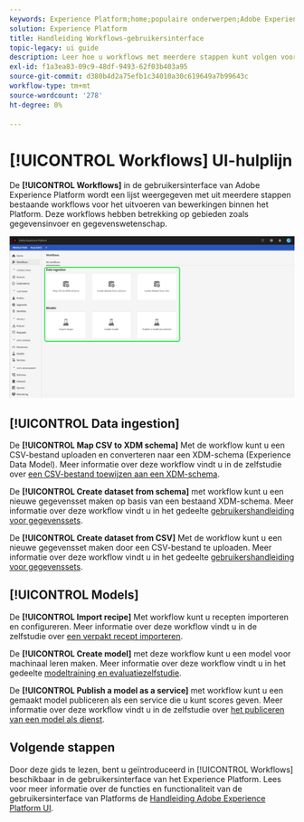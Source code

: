 ```yaml
---
keywords: Experience Platform;home;populaire onderwerpen;Adobe Experience Platform;gebruikershandleiding;ui-handleiding;workflows ui-handleiding;workflows;workflows-gebruikershandleiding;
solution: Experience Platform
title: Handleiding Workflows-gebruikersinterface
topic-legacy: ui guide
description: Leer hoe u workflows met meerdere stappen kunt volgen voor het uitvoeren van veelvoorkomende bewerkingen in de Adobe Experience Platform-gebruikersinterface.
exl-id: f1a3ea83-09c9-48df-9493-62f03b403a95
source-git-commit: d380b4d2a75efb1c34010a30c619649a7b99643c
workflow-type: tm+mt
source-wordcount: '278'
ht-degree: 0%

---
```


# [!UICONTROL Workflows] UI-hulplijn

De **[!UICONTROL Workflows]** in de gebruikersinterface van Adobe Experience Platform wordt een lijst weergegeven met uit meerdere stappen bestaande workflows voor het uitvoeren van bewerkingen binnen het Platform. Deze workflows hebben betrekking op gebieden zoals gegevensinvoer en gegevenswetenschap.

![workflows](./images/workflows/workflows.png)

## [!UICONTROL Data ingestion]

De **[!UICONTROL Map CSV to XDM schema]** Met de workflow kunt u een CSV-bestand uploaden en converteren naar een XDM-schema (Experience Data Model). Meer informatie over deze workflow vindt u in de zelfstudie over [een CSV-bestand toewijzen aan een XDM-schema](../ingestion/tutorials/map-csv/overview.md).

De **[!UICONTROL Create dataset from schema]** met workflow kunt u een nieuwe gegevensset maken op basis van een bestaand XDM-schema. Meer informatie over deze workflow vindt u in het gedeelte [gebruikershandleiding voor gegevenssets](../catalog/datasets/user-guide.md#schema).

De **[!UICONTROL Create dataset from CSV]** Met de workflow kunt u een nieuwe gegevensset maken door een CSV-bestand te uploaden. Meer informatie over deze workflow vindt u in het gedeelte [gebruikershandleiding voor gegevenssets](../catalog/datasets/user-guide.md#csv).

## [!UICONTROL Models]

De **[!UICONTROL Import recipe]** Met workflow kunt u recepten importeren en configureren. Meer informatie over deze workflow vindt u in de zelfstudie over [een verpakt recept importeren](../data-science-workspace/models-recipes/import-packaged-recipe-ui.md).

De **[!UICONTROL Create model]** met deze workflow kunt u een model voor machinaal leren maken. Meer informatie over deze workflow vindt u in het gedeelte [modeltraining en evaluatiezelfstudie](../data-science-workspace/models-recipes/train-evaluate-model-ui.md).

De **[!UICONTROL Publish a model as a service]** met workflow kunt u een gemaakt model publiceren als een service die u kunt scores geven. Meer informatie over deze workflow vindt u in de zelfstudie over [het publiceren van een model als dienst](../data-science-workspace/models-recipes/publish-model-service-ui.md).

## Volgende stappen

Door deze gids te lezen, bent u geïntroduceerd in [!UICONTROL Workflows] beschikbaar in de gebruikersinterface van het Experience Platform. Lees voor meer informatie over de functies en functionaliteit van de gebruikersinterface van Platforms de [Handleiding Adobe Experience Platform UI](ui-guide.md).
